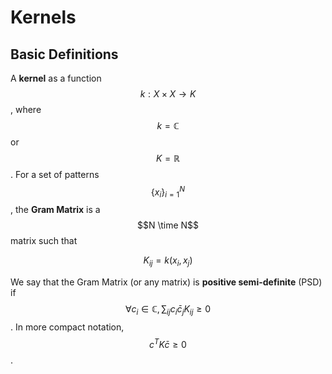 # Kernels

## Basic Definitions

A __kernel__ as a function $$k : X \times X \rightarrow K$$, where $$k = 
\mathbb{C}$$ or $$K = \mathbb{R}$$. For a set of patterns $$\{x_i\}_{i=1}^N$$, the
__Gram Matrix__ is a $$N \time N$$ matrix such that

$$K_{ij} = k(x_i, x_j)$$

We say that the Gram Matrix (or any matrix) is __positive semi-definite__ (PSD) if
$$\forall c_i \in \mathbb{C}, \, \sum_{ij} c_i \bar{c}_j K_{ij} \geq 0$$. In more
compact notation, $$c^T K \bar{c} \geq 0$$.


 
